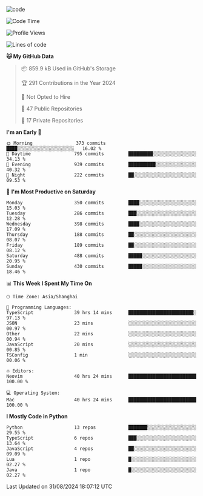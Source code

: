 
<!--
**liuyaanng/liuyaanng** is a ✨ _special_ ✨ repository because its `README.md` (this file) appears on your GitHub profile.

Here are some ideas to get you started:

- 🔭 I’m currently working on ...
- 🌱 I’m currently learning ...
- 👯 I’m looking to collaborate on ...
- 🤔 I’m looking for help with ...
- 💬 Ask me about ...
- 📫 How to reach me: ...
- 😄 Pronouns: ...
- ⚡ Fun fact: ...
-->


![code](https://cdn.jsdelivr.net/gh/liuyaanng/liuyaanng@1.0/code.gif) 

<!--START_SECTION:waka-->
![Code Time](http://img.shields.io/badge/Code%20Time-743%20hrs%2014%20mins-blue)

![Profile Views](http://img.shields.io/badge/Profile%20Views-0-blue)

![Lines of code](https://img.shields.io/badge/From%20Hello%20World%20I%27ve%20Written-14.7%20million%20lines%20of%20code-blue)

**🐱 My GitHub Data** 

> 📦 859.9 kB Used in GitHub's Storage 
 > 
> 🏆 291 Contributions in the Year 2024
 > 
> 🚫 Not Opted to Hire
 > 
> 📜 47 Public Repositories 
 > 
> 🔑 17 Private Repositories 
 > 
**I'm an Early 🐤** 

```text
🌞 Morning                373 commits         ████░░░░░░░░░░░░░░░░░░░░░   16.02 % 
🌆 Daytime                795 commits         █████████░░░░░░░░░░░░░░░░   34.13 % 
🌃 Evening                939 commits         ██████████░░░░░░░░░░░░░░░   40.32 % 
🌙 Night                  222 commits         ██░░░░░░░░░░░░░░░░░░░░░░░   09.53 % 
```
📅 **I'm Most Productive on Saturday** 

```text
Monday                   350 commits         ████░░░░░░░░░░░░░░░░░░░░░   15.03 % 
Tuesday                  286 commits         ███░░░░░░░░░░░░░░░░░░░░░░   12.28 % 
Wednesday                398 commits         ████░░░░░░░░░░░░░░░░░░░░░   17.09 % 
Thursday                 188 commits         ██░░░░░░░░░░░░░░░░░░░░░░░   08.07 % 
Friday                   189 commits         ██░░░░░░░░░░░░░░░░░░░░░░░   08.12 % 
Saturday                 488 commits         █████░░░░░░░░░░░░░░░░░░░░   20.95 % 
Sunday                   430 commits         █████░░░░░░░░░░░░░░░░░░░░   18.46 % 
```


📊 **This Week I Spent My Time On** 

```text
🕑︎ Time Zone: Asia/Shanghai

💬 Programming Languages: 
TypeScript               39 hrs 14 mins      ████████████████████████░   97.13 % 
JSON                     23 mins             ░░░░░░░░░░░░░░░░░░░░░░░░░   00.97 % 
Other                    22 mins             ░░░░░░░░░░░░░░░░░░░░░░░░░   00.94 % 
JavaScript               20 mins             ░░░░░░░░░░░░░░░░░░░░░░░░░   00.85 % 
TSConfig                 1 min               ░░░░░░░░░░░░░░░░░░░░░░░░░   00.06 % 

🔥 Editors: 
Neovim                   40 hrs 24 mins      █████████████████████████   100.00 % 

💻 Operating System: 
Mac                      40 hrs 24 mins      █████████████████████████   100.00 % 
```

**I Mostly Code in Python** 

```text
Python                   13 repos            ███████░░░░░░░░░░░░░░░░░░   29.55 % 
TypeScript               6 repos             ███░░░░░░░░░░░░░░░░░░░░░░   13.64 % 
JavaScript               4 repos             ██░░░░░░░░░░░░░░░░░░░░░░░   09.09 % 
Lua                      1 repo              █░░░░░░░░░░░░░░░░░░░░░░░░   02.27 % 
Java                     1 repo              █░░░░░░░░░░░░░░░░░░░░░░░░   02.27 % 
```




 Last Updated on 31/08/2024 18:07:12 UTC
<!--END_SECTION:waka-->
